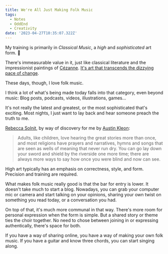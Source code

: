 ```yaml
---
title: We're All Just Making Folk Music
tags:
  - Notes
  - OddEnd
  - Creativity
date: '2023-04-27T10:35:07.322Z'
---
```


My training is primarily in _Classical Music_, a _high_ and _sophisticated_ art form. 🎩

There's immeasurable value in it, just like classical literature and the impressionist paintings of [Cézanne](https://www.theartstory.org/artist/cezanne-paul/). [It's art that transcends the dizzying pace of change](/transcience).

These days, though, I love folk music.

I think a lot of what's being made today falls into that category, even beyond music: Blog posts, podcasts, videos, illustrations, games...

It's not really the latest and greatest, or the most sophisticated that's exciting. Most nights, I just want to lay back and hear someone preach the truth to me.

[Rebecca Solnit](https://harpers.org/archive/2017/11/preaching-to-the-choir/), by way of discovery for me by [Austin Kleon](https://austinkleon.com/2023/03/13/on-preaching-to-the-choir/):

> Adults, like children, love hearing the great stories more than once, and most religions have prayers and narratives, hymns and songs that are seen as wells of meaning that never run dry. You can go lay down your sword and shield by the riverside one more time; there are always more ways to say how once you were blind and now can see.

High art typically has an emphasis on correctness, style, and form. Precision and training are required.

What makes folk music really good is that the bar for entry is lower. It doesn't take much to start a blog. Nowadays, you can grab your computer mic or camera and start talking on your opinions, sharing your own twist on something you read today, or a conversation you had.

On top of that, it's much more communal in that way. There's more room for personal expression when the form is simple. But a shared story or theme ties the choir together. No need to chose between joining in or expressing authentically, there's space for both.

If you have a way of sharing online, you have a way of making your own folk music. If you have a guitar and know three chords, you can start singing along.
